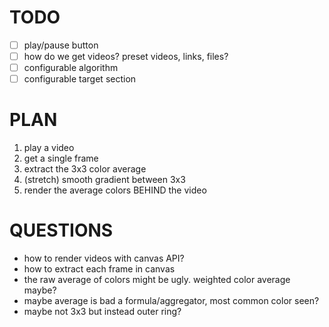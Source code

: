 # TODO 

- [ ] play/pause button
- [ ] how do we get videos? preset videos, links, files?
- [ ] configurable algorithm
- [ ] configurable target section

# PLAN

1. play a video
2. get a single frame
3. extract the 3x3 color average
4. (stretch) smooth gradient between 3x3
5. render the average colors BEHIND the video

# QUESTIONS

- how to render videos with canvas API?
- how to extract each frame in canvas
- the raw average of colors might be ugly. weighted color average maybe?
- maybe average is bad a formula/aggregator, most common color seen?
- maybe not 3x3 but instead outer ring?